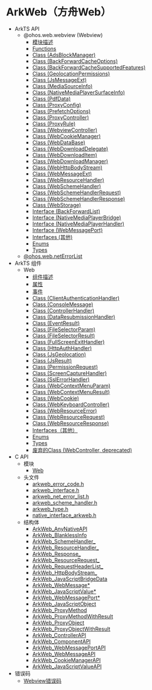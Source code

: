 # ArkWeb（方舟Web）
<!--Kit: ArkWeb-->
<!--Subsystem: Web-->
<!--Owner: @yp99ustc-->
<!--Designer: @ctqctq99-->
<!--Tester: @ghiker-->
<!--Adviser: @HelloShuo-->

- ArkTS API<!--arkweb-arkts-->
  - @ohos.web.webview (Webview)<!--js-apis-webview-->
    - [模块描述](arkts-apis-webview.md)
    - [Functions](arkts-apis-webview-f.md)
    - [Class (AdsBlockManager)](arkts-apis-webview-AdsBlockManager.md)
    - [Class (BackForwardCacheOptions)](arkts-apis-webview-BackForwardCacheOptions.md)
    - [Class (BackForwardCacheSupportedFeatures)](arkts-apis-webview-BackForwardCacheSupportedFeatures.md)
    - [Class (GeolocationPermissions)](arkts-apis-webview-GeolocationPermissions.md)
    - [Class (JsMessageExt)](arkts-apis-webview-JsMessageExt.md)
    - [Class (MediaSourceInfo)](arkts-apis-webview-MediaSourceInfo.md)
    - [Class (NativeMediaPlayerSurfaceInfo)](arkts-apis-webview-NativeMediaPlayerSurfaceInfo.md)
    - [Class (PdfData)](arkts-apis-webview-PdfData.md)
    - [Class (ProxyConfig)](arkts-apis-webview-ProxyConfig.md)
    - [Class (PrefetchOptions)](arkts-apis-webview-PrefetchOptions.md)
    - [Class (ProxyController)](arkts-apis-webview-ProxyController.md)
    - [Class (ProxyRule)](arkts-apis-webview-ProxyRule.md)
    - [Class (WebviewController)](arkts-apis-webview-WebviewController.md)
    - [Class (WebCookieManager)](arkts-apis-webview-WebCookieManager.md)
    - [Class (WebDataBase)](arkts-apis-webview-WebDataBase.md)
    - [Class (WebDownloadDelegate)](arkts-apis-webview-WebDownloadDelegate.md)
    - [Class (WebDownloadItem)](arkts-apis-webview-WebDownloadItem.md)
    - [Class (WebDownloadManager)](arkts-apis-webview-WebDownloadManager.md)
    - [Class (WebHttpBodyStream)](arkts-apis-webview-WebHttpBodyStream.md)
    - [Class (WebMessageExt)](arkts-apis-webview-WebMessageExt.md)
    - [Class (WebResourceHandler)](arkts-apis-webview-WebResourceHandler.md)
    - [Class (WebSchemeHandler)](arkts-apis-webview-WebSchemeHandler.md)
    - [Class (WebSchemeHandlerRequest)](arkts-apis-webview-WebSchemeHandlerRequest.md)
    - [Class (WebSchemeHandlerResponse)](arkts-apis-webview-WebSchemeHandlerResponse.md)
    - [Class (WebStorage)](arkts-apis-webview-WebStorage.md)  
    - [Interface (BackForwardList)](arkts-apis-webview-BackForwardList.md)
    - [Interface (NativeMediaPlayerBridge)](arkts-apis-webview-NativeMediaPlayerBridge.md)
    - [Interface (NativeMediaPlayerHandler)](arkts-apis-webview-NativeMediaPlayerHandler.md)
    - [Interface (WebMessagePort)](arkts-apis-webview-WebMessagePort.md)
    - [Interfaces (其他)](arkts-apis-webview-i.md)
    - [Enums](arkts-apis-webview-e.md)
    - [Types](arkts-apis-webview-t.md)
  - [@ohos.web.netErrorList](arkts-apis-netErrorList.md)
- ArkTS 组件<!--arkweb-comp-->
  - Web<!--ts-basic-components-web-->
    - [组件描述](arkts-basic-components-web.md)
    - [属性](arkts-basic-components-web-attributes.md)
    - [事件](arkts-basic-components-web-events.md)
    - [Class (ClientAuthenticationHandler)](arkts-basic-components-web-ClientAuthenticationHandler.md)
    - [Class (ConsoleMessage)](arkts-basic-components-web-ConsoleMessage.md)
    - [Class (ControllerHandler)](arkts-basic-components-web-ControllerHandler.md)
    - [Class (DataResubmissionHandler)](arkts-basic-components-web-DataResubmissionHandler.md)
    - [Class (EventResult)](arkts-basic-components-web-EventResult.md)
    - [Class (FileSelectorParam)](arkts-basic-components-web-FileSelectorParam.md)
    - [Class (FileSelectorResult)](arkts-basic-components-web-FileSelectorResult.md)
    - [Class (FullScreenExitHandler)](arkts-basic-components-web-FullScreenExitHandler.md)
    - [Class (HttpAuthHandler)](arkts-basic-components-web-HttpAuthHandler.md)
    - [Class (JsGeolocation)](arkts-basic-components-web-JsGeolocation.md)
    - [Class (JsResult)](arkts-basic-components-web-JsResult.md)
    - [Class (PermissionRequest)](arkts-basic-components-web-PermissionRequest.md)
    - [Class (ScreenCaptureHandler)](arkts-basic-components-web-ScreenCaptureHandler.md)
    - [Class (SslErrorHandler)](arkts-basic-components-web-SslErrorHandler.md)
    - [Class (WebContextMenuParam)](arkts-basic-components-web-WebContextMenuParam.md)
    - [Class (WebContextMenuResult)](arkts-basic-components-web-WebContextMenuResult.md)
    - [Class (WebCookie)](arkts-basic-components-web-WebCookie.md)
    - [Class (WebKeyboardController)](arkts-basic-components-web-WebKeyboardController.md)
    - [Class (WebResourceError)](arkts-basic-components-web-WebResourceError.md)
    - [Class (WebResourceRequest)](arkts-basic-components-web-WebResourceRequest.md)
    - [Class (WebResourceResponse)](arkts-basic-components-web-WebResourceResponse.md)
    - [Interfaces（其他）](arkts-basic-components-web-i.md)
    - [Enums](arkts-basic-components-web-e.md)
    - [Types](arkts-basic-components-web-t.md)
    - [废弃的Class (WebController, deprecated)](arkts-basic-components-web-WebController.md)
- C API<!--arkweb-c-->
  - 模块<!--arkweb-module-->
    - [Web](capi-web.md)
  - 头文件<!--arkweb-headerfile-->
    - [arkweb_error_code.h](capi-arkweb-error-code-h.md)
    - [arkweb_interface.h](capi-arkweb-interface-h.md)
    - [arkweb_net_error_list.h](capi-arkweb-net-error-list-h.md)
    - [arkweb_scheme_handler.h](capi-arkweb-scheme-handler-h.md)
    - [arkweb_type.h](capi-arkweb-type-h.md)
    - [native_interface_arkweb.h](capi-native-interface-arkweb-h.md)
  - 结构体<!--arkweb-struct-->
    - [ArkWeb_AnyNativeAPI](capi-web-arkweb-anynativeapi.md)
    - [ArkWeb_BlanklessInfo](capi-web-arkweb-blanklessinfo.md)
    - [ArkWeb_SchemeHandler_](capi-web-arkweb-schemehandler.md)
    - [ArkWeb_ResourceHandler_](capi-web-arkweb-resourcehandler.md)
    - [ArkWeb_Response_](capi-web-arkweb-response.md)
    - [ArkWeb_ResourceRequest_](capi-web-arkweb-resourcerequest.md)
    - [ArkWeb_RequestHeaderList_](capi-web-arkweb-requestheaderlist.md)
    - [ArkWeb_HttpBodyStream_](capi-web-arkweb-httpbodystream.md)
    - [ArkWeb_JavaScriptBridgeData](capi-web-arkweb-javascriptbridgedata.md)
    - [ArkWeb_WebMessage*](capi-web-arkweb-webmessage8h.md)
    - [ArkWeb_JavaScriptValue*](capi-web-arkweb-javascriptvalue8h.md)
    - [ArkWeb_WebMessagePort*](capi-web-arkweb-webmessageport8h.md)
    - [ArkWeb_JavaScriptObject](capi-web-arkweb-javascriptobject.md)
    - [ArkWeb_ProxyMethod](capi-web-arkweb-proxymethod.md)
    - [ArkWeb_ProxyMethodWithResult](capi-web-arkweb-proxymethodwithresult.md)
    - [ArkWeb_ProxyObject](capi-web-arkweb-proxyobject.md)
    - [ArkWeb_ProxyObjectWithResult](capi-web-arkweb-proxyobjectwithresult.md)
    - [ArkWeb_ControllerAPI](capi-web-arkweb-controllerapi.md)
    - [ArkWeb_ComponentAPI](capi-web-arkweb-componentapi.md)
    - [ArkWeb_WebMessagePortAPI](capi-web-arkweb-webmessageportapi.md)
    - [ArkWeb_WebMessageAPI](capi-web-arkweb-webmessageapi.md)
    - [ArkWeb_CookieManagerAPI](capi-web-arkweb-cookiemanagerapi.md)
    - [ArkWeb_JavaScriptValueAPI](capi-web-arkweb-javascriptvalueapi.md)
- 错误码<!--arkweb-arkts-errcode-->
  - [Webview错误码](errorcode-webview.md)
